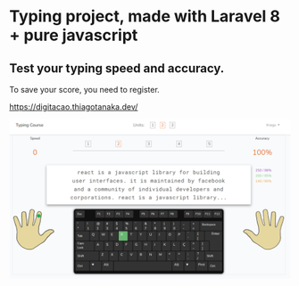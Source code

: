# Typing project, made with Laravel 8 + pure javascript

## Test your typing speed and accuracy.
To save your score, you need to register.

https://digitacao.thiagotanaka.dev/

![img.png](img.png)
